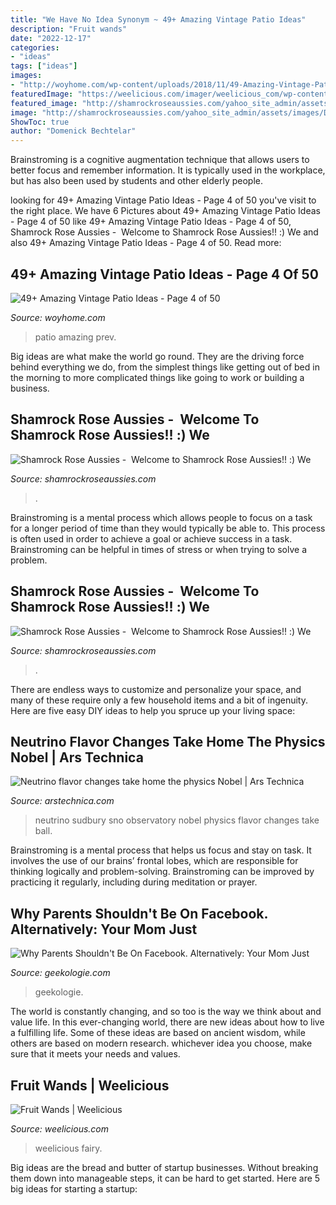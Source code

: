 ```yaml
---
title: "We Have No Idea Synonym ~ 49+ Amazing Vintage Patio Ideas"
description: "Fruit wands"
date: "2022-12-17"
categories:
- "ideas"
tags: ["ideas"]
images:
- "http://woyhome.com/wp-content/uploads/2018/11/49-Amazing-Vintage-Patio-Ideas-04.jpg"
featuredImage: "https://weelicious.com/imager/weelicious_com/wp-content/uploads/2012/03/Fruit-Wands_4bc69d0481021c299b9329d2b470c61d.jpg"
featured_image: "http://shamrockroseaussies.com/yahoo_site_admin/assets/images/DSC_0153.225222052_std.JPG"
image: "http://shamrockroseaussies.com/yahoo_site_admin/assets/images/DSC_0153.225222052_std.JPG"
ShowToc: true
author: "Domenick Bechtelar"
---
```



Brainstroming is a cognitive augmentation technique that allows users to better focus and remember information. It is typically used in the workplace, but has also been used by students and other elderly people.

	

		
looking for 49+ Amazing Vintage Patio Ideas - Page 4 of 50 you've visit to the right place. We have 6 Pictures about 49+ Amazing Vintage Patio Ideas - Page 4 of 50 like 49+ Amazing Vintage Patio Ideas - Page 4 of 50, Shamrock Rose Aussies - ﻿﻿﻿ Welcome to Shamrock Rose Aussies!! :) We and also 49+ Amazing Vintage Patio Ideas - Page 4 of 50. Read more:
		
    
## 49+ Amazing Vintage Patio Ideas - Page 4 Of 50

<img loading=lazy src="http://woyhome.com/wp-content/uploads/2018/11/49-Amazing-Vintage-Patio-Ideas-04.jpg" onerror="this.onerror=null;this.src='https://tse3.mm.bing.net/th?id=OIP.WKT_3_LiZvgkEz8CtLt2nQHaJ3&amp;pid=15.1';" alt="49+ Amazing Vintage Patio Ideas - Page 4 of 50">

_Source: woyhome.com_

>patio amazing prev. 

	

Big ideas are what make the world go round. They are the driving force behind everything we do, from the simplest things like getting out of bed in the morning to more complicated things like going to work or building a business.

    
## Shamrock Rose Aussies - ﻿﻿﻿ Welcome To Shamrock Rose Aussies!! :) We

<img loading=lazy src="http://shamrockroseaussies.com/yahoo_site_admin/assets/images/DSC_0153.225222052_std.JPG" onerror="this.onerror=null;this.src='https://tse1.mm.bing.net/th?id=OIP.NoSHKgIeThwDfUlHghJQYgHaE-&amp;pid=15.1';" alt="Shamrock Rose Aussies - ﻿﻿﻿ Welcome to Shamrock Rose Aussies!! :) We">

_Source: shamrockroseaussies.com_

>. 

	

Brainstroming is a mental process which allows people to focus on a task for a longer period of time than they would typically be able to. This process is often used in order to achieve a goal or achieve success in a task. Brainstroming can be helpful in times of stress or when trying to solve a problem.

    
## Shamrock Rose Aussies - ﻿﻿﻿ Welcome To Shamrock Rose Aussies!! :) We

<img loading=lazy src="http://shamrockroseaussies.com/yahoo_site_admin/assets/images/IMG_5474.48155012_std.JPG" onerror="this.onerror=null;this.src='https://tse4.mm.bing.net/th?id=OIP.Lc8Fgf7oVPHp70BYLfXnXwHaFQ&amp;pid=15.1';" alt="Shamrock Rose Aussies - ﻿﻿﻿ Welcome to Shamrock Rose Aussies!! :) We">

_Source: shamrockroseaussies.com_

>. 

	

There are endless ways to customize and personalize your space, and many of these require only a few household items and a bit of ingenuity. Here are five easy DIY ideas to help you spruce up your living space: 

    
## Neutrino Flavor Changes Take Home The Physics Nobel | Ars Technica

<img loading=lazy src="https://cdn.arstechnica.net/wp-content/uploads/2015/10/sudbury_sno_big-640x856.jpg" onerror="this.onerror=null;this.src='https://tse3.mm.bing.net/th?id=OIP.2s51ejj0PYxJubAKuS0jmwHaJ5&amp;pid=15.1';" alt="Neutrino flavor changes take home the physics Nobel | Ars Technica">

_Source: arstechnica.com_

>neutrino sudbury sno observatory nobel physics flavor changes take ball. 

	

Brainstroming is a mental process that helps us focus and stay on task. It involves the use of our brains’ frontal lobes, which are responsible for thinking logically and problem-solving. Brainstroming can be improved by practicing it regularly, including during meditation or prayer.

    
## Why Parents Shouldn&#039;t Be On Facebook. Alternatively: Your Mom Just

<img loading=lazy src="https://geekologie.com/2009/09/10/facebook-mom-2.jpg" onerror="this.onerror=null;this.src='https://tse2.mm.bing.net/th?id=OIP.YZLveZuru1_qOHJvcMxAZgHaOd&amp;pid=15.1';" alt="Why Parents Shouldn&#039;t Be On Facebook. Alternatively: Your Mom Just">

_Source: geekologie.com_

>geekologie. 

	

The world is constantly changing, and so too is the way we think about and value life. In this ever-changing world, there are new ideas about how to live a fulfilling life. Some of these ideas are based on ancient wisdom, while others are based on modern research. whichever idea you choose, make sure that it meets your needs and values.

    
## Fruit Wands | Weelicious

<img loading=lazy src="https://weelicious.com/imager/weelicious_com/wp-content/uploads/2012/03/Fruit-Wands_4bc69d0481021c299b9329d2b470c61d.jpg" onerror="this.onerror=null;this.src='https://tse1.mm.bing.net/th?id=OIP.5CwfPEMPv1X_bMk9ahcYhwHaJ4&amp;pid=15.1';" alt="Fruit Wands | Weelicious">

_Source: weelicious.com_

>weelicious fairy. 

	

Big ideas are the bread and butter of startup businesses. Without breaking them down into manageable steps, it can be hard to get started. Here are 5 big ideas for starting a startup: 

